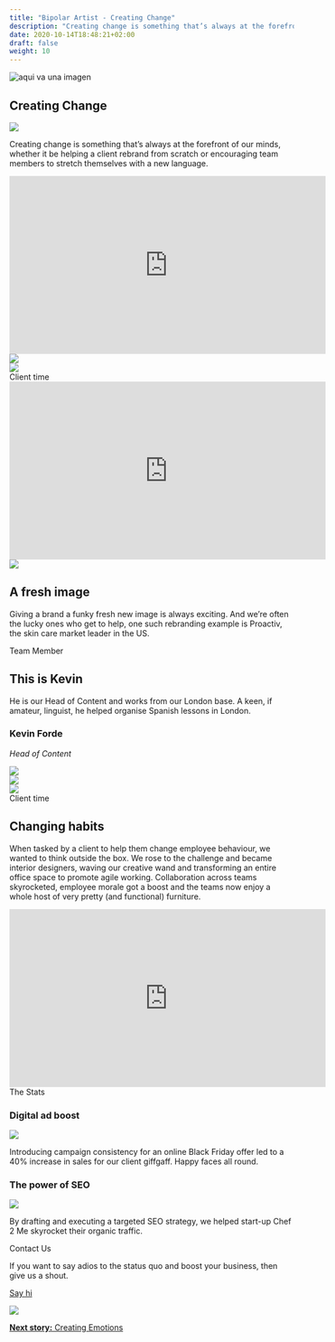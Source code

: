 ```yaml
---
title: "Bipolar Artist - Creating Change"
description: "Creating change is something that’s always at the forefront of our minds, whether it be helping a client rebrand from scratch or encouraging team members to stretch themselves with a new language."
date: 2020-10-14T18:48:21+02:00
draft: false
weight: 10
---
```


<section class="container-fluid sides-header">
    <div class="row concept">
        <div class="col-xs-12">
            <p class="center"><img src="/images/creating-change.jpg" alt="aqui va una imagen"></p></div>
    </div>
    <div class="row foot">
        <div class="col-xs-6 footpat"><div class="yellow"></div></div>
        <div class="col-xs-6 footpat"><div class="orange"></div></div>
    </div>
    <div class="row title">
        <div class="col-xs-12">
            <h1 class="center">Creating Change</h1>
        </div>
    </div>
</section>
<section class="intro">
    <div class="container">
        <div class="row bg">
            <div class="col-xs-12 col-md-3 col-md-offset-4"><img src="/images/imgContent/intro-bg.png"></div>
        </div>
        <div class="row content">
            <div class="col-xs-12 col-md-4 col-md-offset-1"><p>Creating change is something that’s always at the forefront of our minds, whether it be helping a client rebrand from scratch or encouraging team members to stretch themselves with a new language.</p></div>
            <div class="col-xs-12 col-md-6 col-md-offset-1 no-padding">
                <div class="video">
                    <iframe width="560" height="315" src="https://www.youtube-nocookie.com/embed/PA1ghAo2Rng?autoplay=1&playlist=PA1ghAo2Rng&loop=1&autohide=1&rel=0&mute=1&origin=http://bipolar-artist.com" frameborder="0" allow="accelerometer; autoplay; encrypted-media; gyroscope; picture-in-picture" allowfullscreen></iframe>
                </div>
            </div>
        </div>
    </div>
</section>
<section class="main-area-wrapper">
<a name="proactiv"></a>
    <div class="cont-video v2 green">
        <div class="container">
            <div class="row bg">
                <div class="col-md-8 col-md-offset-2 md-show xs-hide"><img src="/images/imgContent/blue-texture-1-hrz.png"></div>
                <div class="col-xs-6 col-xs-offset-1 xs-show md-hide"><img src="/images/imgContent/blue-texture-1.png"></div>
            </div>
            <div class="row content">
                <div class="col-xs-12 col-md-6 first" style="background:transparent;">
                    <div class="tag">Client time</div>
                    <div class="video">
                        <iframe width="560" height="315" src="https://www.youtube-nocookie.com/embed/H1X1umhmnKg?autoplay=0&playlist=H1X1umhmnKg&loop=1&autohide=1&rel=0&mute=1&origin=http://bipolar-artist.com" frameborder="0" allow="accelerometer; autoplay; encrypted-media; gyroscope; picture-in-picture" allowfullscreen></iframe>
                    </div>								
                </div>
                <div class="col-xs-12 col-md-6 second">
                    <div class="col-xs-4 col-md-2 col-md-offset-6 img">
                        <img src="/images/imgContent/icon-iceCream.png" class="img-responsive">
                    </div>
                    <div class="col-xs-7 col-xs-offset-1 col-md-12 content">
                        <h2>A fresh image</h2>
                        <p>Giving a brand a funky fresh new image is always exciting. And we’re often the lucky ones who get to help, one such rebranding example is Proactiv, the skin care market leader in the US.</p>
                    </div>								
                </div>
            </div>
        </div>
    </div>
</section>
<section class="main-area-wrapper">
				<div class="one-cont-one-img-1 pink">
					<div class="container">
						<div class="row content">
							<div class="tag">Team Member</div>
							<div class="col-xs-12 col-md-4 col-md-offset-1 text">
								<h2 class="superbig">This is Kevin</h2>
								<p>He is our Head of Content and works from our London base. A keen, if amateur, linguist, he
helped organise Spanish lessons in London.</p>
								<div class="memberfoot">
									<h3 class="regular">Kevin Forde</h3>
									<p class="small"><em>Head of Content</em></p>
								</div>
							</div>
							<div class="col-xs-12 col-md-4 col-md-offset-1 img">
								<img src="/images/imgContent/team-kevin-forde.jpg" class="img-responsive">
							</div>
						</div>
					</div>
				</div>
			</section>
<!--<section class="main-area-wrapper">
    <div class="two-img-one-cont-1 green">
        <div class="container">
            <div class="row bg">
                <div class="col-md-8 col-md-offset-2 md-show xs-hide"><img src="/images/imgContent/blue-texture-1-hrz.png"></div>
                <div class="col-xs-10 col-xs-offset-1 xs-show md-hide"><img src="/images/imgContent/blue-texture-1.png"></div>
            </div>
            <div class="row content">
                <div class="col-xs-10 col-md-4 first">
                    <div class="tag">Client time</div>
                    <img src="/images/imgContent/BA_creating_change_Bannni_logo.jpg" class="img-responsive">
                </div>
                <div class="col-xs-10 col-xs-offset-2 col-md-4 col-md-offset-0 second">
                    <h2>A fresh image</h2>
                    <p>Creating a new brand image is one of the most exciting changes a business can go through. And we’re the lucky ones who get to make that change happen for a lot of brands, like Banni.</p>
                </div>
                <div class="col-xs-12 col-md-4 third"><img src="/images/imgContent/BA_creating_change_Bannni_store.jpg" class="img-responsive"></div>
            </div>
        </div>
    </div>
</section>
<section class="main-area-wrapper">
    <div class="one-cont-one-cont-1">
        <div class="container">
            <div class="row content">
                <div class="tag">Out Of Office</div>
                <div class="col-xs-12 col-md-6 first img">
                    <img src="/images/imgContent/BA-site-illustrations-spanish-20190225.jpg" class="img-responsive">
                </div>
                <div class="col-xs-12 col-md-6 second content no-margin bg-pink-2">
                        <h3>Un poco de español</h3>
                        <p>On joining a Spanish company Kevin was keen to learn a little español. Happily he is now 100% fluent, at basic introductions.</p>
                </div>
            </div>
        </div>
    </div>
</section>-->
<section class="main-area-wrapper">
    <div class="cont-video v1 purple">
        <div class="container">
            <div class="row bg">
                <div class="col-md-6 col-md-offset-3 md-show xs-hide"><img src="/images/imgContent/pinkred-texture-1-hrz.png"></div>
                <div class="col-xs-12 xs-show md-hide"><img src="/images/imgContent/pinkred-texture-1.png"></div>
            </div>
            <div class="row content">
                <div class="col-xs-10 col-md-5 first">
                    <div class="tag">Client time</div>
                    <h2>Changing habits</h2>
                    <p>When tasked by a client to help them change employee behaviour, we wanted to think outside the box. We rose to the challenge and became interior designers, waving our creative wand and transforming an entire office space to promote agile working. Collaboration across teams skyrocketed, employee morale got a boost and the teams now enjoy a whole host of very pretty (and functional) furniture.</p>
                </div>
                <div class="col-xs-12 col-md-6 col-md-offset-1 second">
                    <div class="video">
                        <iframe width="560" height="315" src="https://www.youtube-nocookie.com/embed/yQzScFse58o?autoplay=0&playlist=yQzScFse58o&loop=1&autohide=1&rel=0&mute=0&origin=http://bipolar-artist.com" frameborder="0" allow="accelerometer; autoplay; encrypted-media; gyroscope; picture-in-picture" allowfullscreen></iframe>										
                    </div>								
                </div>
            </div>
        </div>
    </div>
</section>
<section class="main-area-wrapper">
    <div class="one-cont-one-cont-1">
        <div class="container">
            <div class="row content">
                <div class="tag">The Stats</div>
                <div class="col-xs-12 col-md-6 first bg-gray-1">
                    <div class="col-md-8 col-md-offset-2">
                        <h3>Digital ad boost</h3>
                    </div>
                    <div class="col-md-12">
                        <img src="/images/imgContent/creating-change-stats-giffgaff-1.png" class="img-responsive">
                    </div>
                    <div class="col-md-8 col-md-offset-2">
                        <p>Introducing campaign consistency for an online Black Friday offer led to a 40% increase in sales for our client giffgaff. Happy faces all round.</p>
                    </div>
                </div>
                <div class="col-xs-12 col-md-6 second ">
                    <div class="col-md-8 col-md-offset-2">
                        <h3>The power of SEO</h3>
                    </div>
                    <div class="col-md-12">
                        <img src="/images/imgContent/creating-change-stats-chef2me-1.png" class="img-responsive">
                    </div>
                    <div class="col-md-8 col-md-offset-2">
                        <p>By drafting and executing a targeted SEO strategy, we helped start-up Chef 2 Me skyrocket their organic traffic.</p>
                    </div>
                </div>
            </div>
        </div>
    </div>
</section>
<section class="main-area-wrapper">
    <div class="contact-widget purple">
        <div class="container">
            <div class="row content">
                <div class="col-xs-8 col-md-3 col-md-offset-3 first">
                    <div class="tag">Contact Us</div>
                    <p>If you want to say adios to the status quo and boost your business, then give us a shout.</p>
                    <p class="center"><a class="noted" href="/contact.html">Say hi</a></p>
                </div>
                <div class="col-xs-4 col-md-3 second" style="background-image:url(/images/imgContent/graydrops-texture-1.png)">
                    <div class="col-xs-12 col-md-8 col-md-offset-2">
                        <img src="/images/imgContent/icon-contact.png" class="img-responsive">
                    </div>								
                </div>
            </div>
        </div>
    </div>
</section>
<section class="container-fluid jump-section">
    <div class="row title">
        <div class="col-xs-12 col-md-6 col-md-offset-3">
            <p class="center"><a href="/creating-emotions"><strong>Next story:</strong> Creating Emotions</a></p>
        </div>
    </div>
</section>